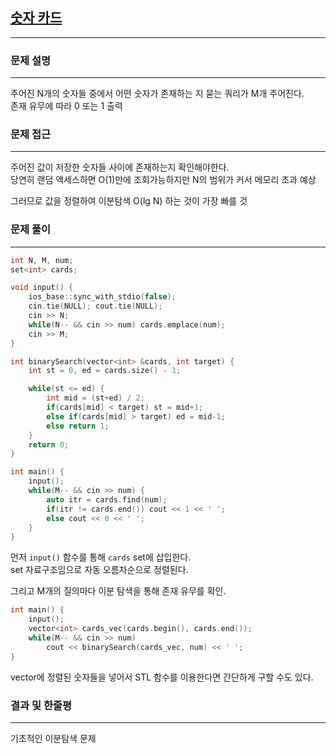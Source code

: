 
## [숫자 카드](https://www.acmicpc.net/problem/10815)
---

### 문제 설명
---
주어진 N개의 숫자들 중에서 어떤 숫자가 존재하는 지 묻는 쿼리가 M개 주어진다.  
존재 유무에 따라 0 또는 1 출력

### 문제 접근
---
주어진 값이 저장한 숫자들 사이에 존재하는지 확인해야한다.  
당연히 랜덤 액세스하면 O(1)만에 조회가능하지만 N의 범위가 커서 메모리 초과 예상

그러므로 값을 정렬하여 이분탐색 O(lg N) 하는 것이 가장 빠를 것

### 문제 풀이
---

```cpp
int N, M, num;
set<int> cards;

void input() {
    ios_base::sync_with_stdio(false); 
    cin.tie(NULL); cout.tie(NULL);
    cin >> N;
    while(N-- && cin >> num) cards.emplace(num);
    cin >> M;
}

int binarySearch(vector<int> &cards, int target) {
    int st = 0, ed = cards.size() - 1;

    while(st <= ed) {
        int mid = (st+ed) / 2;
        if(cards[mid] < target) st = mid+1;
        else if(cards[mid] > target) ed = mid-1;
        else return 1;
    }
    return 0;
}

int main() {
    input();
    while(M-- && cin >> num) {
        auto itr = cards.find(num);
        if(itr != cards.end()) cout << 1 << ' ';
        else cout << 0 << ' ';
    }
}
```

먼저 `input()` 함수를 통해 `cards` set에 삽입한다.  
set 자료구조임으로 자동 오름차순으로 정렬된다.

그리고 M개의 질의마다 이분 탐색을 통해 존재 유무를 확인.

```cpp
int main() {
    input();
    vector<int> cards_vec(cards.begin(), cards.end());
    while(M-- && cin >> num) 
        cout << binarySearch(cards_vec, num) << ' ';
}
```

vector에 정렬된 숫자들을 넣어서 STL 함수를 이용한다면 간단하게 구할 수도 있다.

### 결과 및 한줄평
---
기초적인 이분탐색 문제